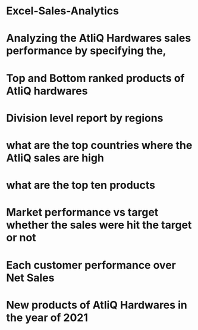 # Excel-Sales-Analytics
# Analyzing the AtliQ Hardwares sales performance by specifying the,
# Top and Bottom ranked products of AtliQ hardwares
# Division level report by regions
# what are the top countries where the AtliQ sales are high
# what are the top ten products 
# Market performance vs target whether the sales were hit the target or not
# Each customer performance over Net Sales
# New products of AtliQ Hardwares in the year of 2021
